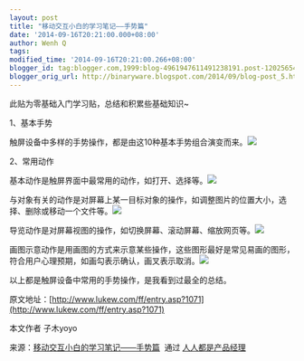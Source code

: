 ```yaml
---
layout: post
title: "移动交互小白的学习笔记——手势篇"
date: '2014-09-16T20:21:00.000+08:00'
author: Wenh Q
tags:
modified_time: '2014-09-16T20:21:00.266+08:00'
blogger_id: tag:blogger.com,1999:blog-4961947611491238191.post-1202565442055640959
blogger_orig_url: http://binaryware.blogspot.com/2014/09/blog-post_5.html
---
```


此贴为零基础入门学习贴，总结和积累些基础知识~

1、基本手势

触屏设备中多样的手势操作，都是由这10种基本手势组合演变而来。![](https://images-blogger-opensocial.googleusercontent.com/gadgets/proxy?url=http%3A%2F%2Fimage.woshipm.com%2Fwp-files%2F2014%2F09%2F619c13a5eb33085ef61665828a1505f5.jpg&container=blogger&gadget=a&rewriteMime=image%2F*)

2、常用动作

基本动作是触屏界面中最常用的动作，如打开、选择等。![](https://images-blogger-opensocial.googleusercontent.com/gadgets/proxy?url=http%3A%2F%2Fimage.woshipm.com%2Fwp-files%2F2014%2F09%2Fd827e6b03ba3a6016b6479e32a8936b4.jpg&container=blogger&gadget=a&rewriteMime=image%2F*)

与对象有关的动作是对屏幕上某一目标对象的操作，如调整图片的位置大小，选择、删除或移动一个文件等。![](https://images-blogger-opensocial.googleusercontent.com/gadgets/proxy?url=http%3A%2F%2Fimage.woshipm.com%2Fwp-files%2F2014%2F09%2F48b524cb662c50128cab25c7433ce54c.jpg&container=blogger&gadget=a&rewriteMime=image%2F*)

导览动作是对屏幕视图的操作，如切换屏幕、滚动屏幕、缩放网页等。![](https://images-blogger-opensocial.googleusercontent.com/gadgets/proxy?url=http%3A%2F%2Fimage.woshipm.com%2Fwp-files%2F2014%2F09%2Fd6404eded0df60fcb0cd0dd751fd7fff.jpg&container=blogger&gadget=a&rewriteMime=image%2F*)

画图示意动作是用画图的方式来示意某些操作，这些图形最好是常见易画的图形，符合用户心理预期，如画勾表示确认，画叉表示取消。![](https://images-blogger-opensocial.googleusercontent.com/gadgets/proxy?url=http%3A%2F%2Fimage.woshipm.com%2Fwp-files%2F2014%2F09%2F7930d799c1cfdb72193f6ca479ccba84.jpg&container=blogger&gadget=a&rewriteMime=image%2F*)

以上都是触屏设备中常用的手势操作，是我看到过最全的总结。

原文地址：[http://www.lukew.com/ff/entry.asp?1071](http://www.lukew.com/ff/entry.asp?1071)

本文作者 子木yoyo

来源：[移动交互小白的学习笔记——手势篇](http://www.woshipm.com/ucd/105860.html)  通过 [人人都是产品经理](http://www.woshipm.com/)
